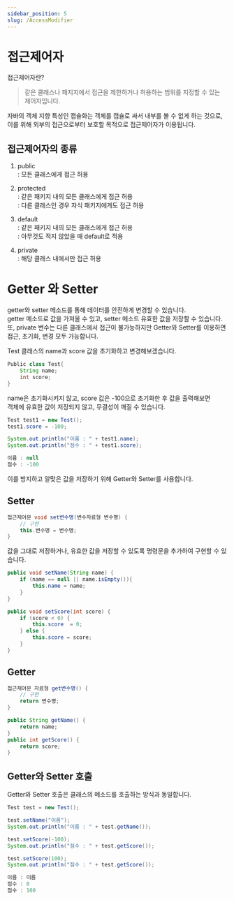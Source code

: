 ```yaml
---
sidebar_position: 5
slug: /AccessModifier
---
```



# 접근제어자

접근제어자란? 
> 같은 클래스나 패지지에서 접근을 제한하거나 허용하는 범위를 지정할 수 있는 제어자입니다.

자바의 객체 지향 특성인 캡슐화는 객체를 캡슐로 싸서 내부를 볼 수 없게 하는 것으로,
이를 위해 외부의 접근으로부터 보호할 목적으로 접근제어자가 이용됩니다. 

## 접근제어자의 종류

1. public  
: 모든 클래스에게 접근 허용

2. protected  
: 같은 패키지 내의 모든 클래스에게 접근 허용  
: 다른 클래스인 경우 자식 패키지에게도 접근 허용  
  
3. default  
: 같은 패키지 내의 모든 클래스에게 접근 허용  
: 아무것도 적지 않았을 때 default로 적용

4. private  
: 해당 클래스 내에서만 접근 허용

   

# Getter 와 Setter

getter와 setter 메소드를 통해 데이터를 안전하게 변경할 수 있습니다.  
getter 메소드로 값을 가져올 수 있고, setter 메소드 유효한 값을 저장할 수 있습니다.
또, private 변수는 다른 클래스에서 접근이 불가능하지만 Getter와 Setter를 이용하면 접근, 초기화, 변경 모두 가능합니다.

Test 클래스의 name과 score 값을 초기화하고 변경해보겠습니다.
```java
Public class Test{
    String name;
    int score;
}
```

name은 초기화시키지 않고, score 값은 -100으로 초기화한 후 값을 출력해보면   
객체에 유효한 값이 저장되지 않고, 무결성이 깨질 수 있습니다.
```java
Test test1 = new Test();
test1.score = -100;

System.out.println("이름 : " + test1.name);
System.out.println("점수 : " + test1.score);
```
```java
이름 : null
점수 : -100
```

이를 방지하고 알맞은 값을 저장하기 위해 Getter와 Setter를 사용합니다.


## Setter
```java
접근제어문 void set변수명(변수자료형 변수명) {
    // 구현
    this.변수명 = 변수명;    
}
```
값을 그대로 저장하거나, 유효한 값을 저장할 수 있도록 명령문을 추가하여 구현할 수 있습니다.
```java
public void setName(String name) {
    if (name == null || name.isEmpty()){
        this.name = name;
    }
}

public void setScore(int score) {
    if (score < 0) {
        this.score  = 0;
    } else {
        this.score = score;
    }
}

```

## Getter

```java
접근제어문 자료형 get변수명() {
    // 구현
    return 변수명;    
}
```

```java
public String getName() {
    return name;
}
public int getScore() {
    return score;
}
```

## Getter와 Setter 호출

Getter와 Setter 호출은 클래스의 메소드를 호출하는 방식과 동일합니다.
```java
Test test = new Test();

test.setName("이름");
System.out.println("이름 : " + test.getName());

test.setScore(-100);
System.out.println("점수 : " + test.getScore());

test.setScore(100);
System.out.println("점수 : " + test.getScore());
```

```java
이름 : 이름
점수 : 0
점수 : 100
```
